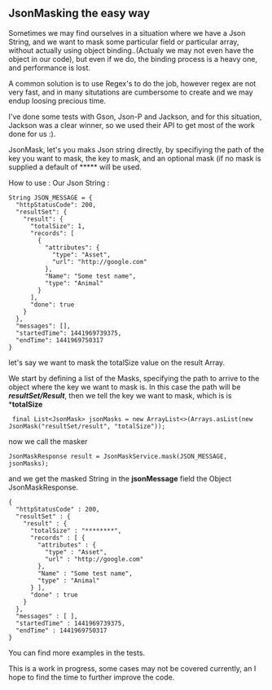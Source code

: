 ## JsonMasking the easy way ##
Sometimes we may find ourselves in a situation where we have a Json String, and we want to mask some particular field or particular array, without actually using object binding..(Actualy we may not even have the object in our code), but even if we do, the binding process is a heavy one, and performance is lost. 

A common solution is to use Regex's to do the job, however regex are not very fast, and in many situtations are cumbersome to create and we may endup loosing precious time.

I've done some tests with Gson, Json-P and Jackson, and for this situation, Jackson was a clear winner, so we used their API to get most of the work done for us :).

JsonMask, let's you maks Json string directly, by specifiying the path of the key you want to mask, the key to mask, and an optional mask (if no mask is supplied a default of ***** will be used.

How to use :
Our Json String : 

	String JSON_MESSAGE = {
	  "httpStatusCode": 200,
	  "resultSet": {
	    "result": {
	      "totalSize": 1,
	      "records": [
	        {
	          "attributes": {
	            "type": "Asset",
	            "url": "http://google.com"
	          },
	          "Name": "Some test name",
	          "type": "Animal"
	        }
	      ],
	      "done": true
	    }
	  },
	  "messages": [],
	  "startedTime": 1441969739375,
	  "endTime": 1441969750317
	}

let's say we want to mask the totalSize value on the result Array.

We start by defining a list of the Masks, specifying the path to arrive to the object where the key we want to mask is. In this case the path will be ***resultSet/Result***, then we tell the key we want to mask, which is is ***totalSize**

	 final List<JsonMask> jsonMasks = new ArrayList<>(Arrays.asList(new JsonMask("resultSet/result", "totalSize"));

now we call the masker

	JsonMaskResponse result = JsonMaskService.mask(JSON_MESSAGE, jsonMasks);

and we get the masked String in the **jsonMessage** field the Object JsonMaskResponse.

	{
	  "httpStatusCode" : 200,
	  "resultSet" : {
	    "result" : {
	      "totalSize" : "********",
	      "records" : [ {
	        "attributes" : {
	          "type" : "Asset",
	          "url" : "http://google.com"
	        },
	        "Name" : "Some test name",
	        "type" : "Animal"
	      } ],
	      "done" : true
	    }
	  },
	  "messages" : [ ],
	  "startedTime" : 1441969739375,
	  "endTime" : 1441969750317
	}

You can find more examples in the tests.

This is a work in progress, some cases may not be covered currently, an I hope to find the time to further improve the code. 
